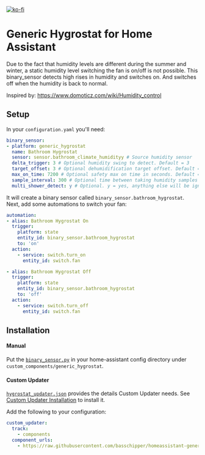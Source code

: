 [![ko-fi](https://www.ko-fi.com/img/githubbutton_sm.svg)](https://ko-fi.com/S6S116FB5)

# Generic Hygrostat for Home Assistant

Due to the fact that humidity levels are different during the summer and winter, a static humidity level switching the fan is on/off is not possible. This binary_sensor detects high rises in humidity and switches on. And switches off when the humidity is back to normal.

Inspired by:
https://www.domoticz.com/wiki/Humidity_control

## Setup
In your `configuration.yaml` you'll need:

```yaml
binary_sensor:
- platform: generic_hygrostat
  name: Bathroom Hygrostat
  sensor: sensor.bathroom_climate_humidityy # Source humidity sensor
  delta_trigger: 3 # Optional humidity swing to detect. Default = 3
  target_offset: 3 # Optional dehumidification target offset. Default = 3
  max_on_time: 7200 # Optional safety max on time in seconds. Default = 7200 seconds
  sample_interval: 300 # Optional time between taking humidity samples in seconds, default 300 seconds
  multi_shower_detect: y # Optional. y = yes, anything else will be ignored. Resets value set by max_on_time if subsequent shower use is detected
```
It will create a binary sensor called `binary_sensor.bathroom_hygrostat`. 
Next, add some automations to switch your fan:

```yaml
automation:
- alias: Bathroom Hygrostat On
  trigger:
    platform: state
    entity_id: binary_sensor.bathroom_hygrostat
    to: 'on'
  action:
    - service: switch.turn_on
      entity_id: switch.fan

- alias: Bathroom Hygrostat Off
  trigger:
    platform: state
    entity_id: binary_sensor.bathroom_hygrostat
    to: 'off'
  action:
    - service: switch.turn_off
      entity_id: switch.fan
```


## Installation
#### Manual
Put the [`binary_sensor.py`](generic_hygrostat/binary_sensor.py) in your home-assistant config directory under `custom_components/generic_hygrostat`.
#### Custom Updater
[`hygrostat_updater.json`](hygrostat_updater.json) provides the details Custom Updater needs. See [Custom Updater Installation](https://github.com/custom-components/custom_updater/wiki/Installation) to install it.

Add the following to your configuration:
```yaml
custom_updater:
  track:
    - components
  component_urls:
    - https://raw.githubusercontent.com/basschipper/homeassistant-generic-hygrostat/master/hygrostat_updater.json
```
